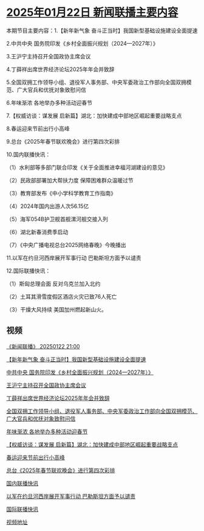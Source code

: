 # [2025年01月22日 新闻联播主要内容](https://tv.cctv.com/lm/xwlb/day/20250122.shtml)

本期节目主要内容：1.【新年新气象 奋斗正当时】我国新型基础设施建设全面提速

2.中共中央 国务院印发《乡村全面振兴规划（2024—2027年）》

3.王沪宁主持召开全国政协主席会议

4.丁薛祥出席世界经济论坛2025年年会并致辞

5.全国双拥工作领导小组、退役军人事务部、中央军委政治工作部向全国双拥模范、广大官兵和优抚对象致慰问信

6.年味渐浓 各地举办多种活动迎春节

7.【权威访谈：谋发展 启新篇】湖北：加快建成中部地区崛起重要战略支点

8.春运迎来节前出行小高峰

9.总台《2025年春节联欢晚会》进行第四次彩排

10.国内联播快讯：

（1）水利部等多部门联合印发《关于全面推进幸福河湖建设的意见》

（2）民政部部署加大帮扶力度 保障困难群众温暖过节

（3）教育部发布《中小学科学教育工作指南》

（4）2024年国内出游人次56.15亿

（5）海军054B护卫舰首舰漯河舰交接入列

（6）湖北新春消费季启动

（7）《中央广播电视总台2025网络春晚》今晚播出

11.以军在约旦河西岸展开军事行动 巴勒斯坦方面予以谴责

12.国际联播快讯：

（1）斯匈总理会面 反对乌克兰加入北约

（2）土耳其滑雪度假区酒店火灾已致76人死亡

（3）干燥大风持续 美国加州燃起新山火。

## 视频

[《新闻联播》 20250122 21:00](https://tv.cctv.com/2025/01/22/VIDE256GuQdfbqPkaznK90sD250122.shtml)

[【新年新气象 奋斗正当时】我国新型基础设施建设全面提速](https://tv.cctv.com/2025/01/22/VIDEs1GTuyVTLOLMnNZbrKXH250122.shtml)

[中共中央 国务院印发《乡村全面振兴规划（2024—2027年）》](https://tv.cctv.com/2025/01/22/VIDElnHdPftrUs0h1oXGJwGG250122.shtml)

[王沪宁主持召开全国政协主席会议](https://tv.cctv.com/2025/01/22/VIDEe7K7QOssThsxCNpOAKVn250122.shtml)

[丁薛祥出席世界经济论坛2025年年会并致辞](https://tv.cctv.com/2025/01/22/VIDEPQzxOkeMTZqY40pxbvbQ250122.shtml)

[全国双拥工作领导小组、退役军人事务部、中央军委政治工作部向全国双拥模范、广大官兵和优抚对象致慰问信](https://tv.cctv.com/2025/01/22/VIDEHNyaaWHmKmjXjBcC2RtY250122.shtml)

[年味渐浓 各地举办多种活动迎春节](https://tv.cctv.com/2025/01/22/VIDEcoss7YOAdFPU7OMy18NA250122.shtml)

[【权威访谈：谋发展 启新篇】湖北：加快建成中部地区崛起重要战略支点](https://tv.cctv.com/2025/01/22/VIDEwm9Hy9HUvNMDggKDFRHA250122.shtml)

[春运迎来节前出行小高峰](https://tv.cctv.com/2025/01/22/VIDEhtRa2vYwlt3x76jCjT2L250122.shtml)

[总台《2025年春节联欢晚会》进行第四次彩排](https://tv.cctv.com/2025/01/22/VIDEJs9D7kmyqWdDIjuR3OUZ250122.shtml)

[国内联播快讯](https://tv.cctv.com/2025/01/22/VIDEi8ckSkhvWKH9lXsYTi6w250122.shtml)

[以军在约旦河西岸展开军事行动 巴勒斯坦方面予以谴责](https://tv.cctv.com/2025/01/22/VIDEOs6H4RgHieUsz185047K250122.shtml)

[国际联播快讯](https://tv.cctv.com/2025/01/22/VIDEFzMfstsuoUAXsQZLkesB250122.shtml)

[视频地址](https://tv.cctv.com/lm/xwlb/day/20250122.shtml) 

